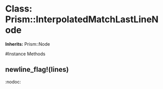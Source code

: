 # Class: Prism::InterpolatedMatchLastLineNode
**Inherits:** Prism::Node
    




#Instance Methods
## newline_flag!(lines) [](#method-i-newline_flag!)
:nodoc:

